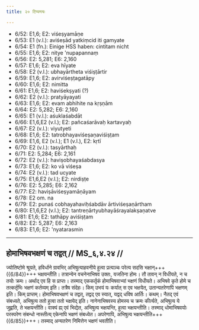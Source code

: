 ```yaml
---
title: २० टिप्पणयः

---
```

- 6/52: E1,6; E2: viśeṣyamāṇe
- 6/53: E1 (v.l.): aviśeṣād yatkiṃcid iti gamyate
- 6/54: E1 (fn.): Einige HSS haben: cintitam nicht
- 6/55: E1,6; E2: nitye 'nupapannaṃ
- 6/56: E2: 5,281; E6: 2,160
- 6/57: E1,6; E2: eva hīyate
- 6/58: E2 (v.l.): ubhayārtheta viśiṣṭārtir
- 6/59: E1,6; E2: avirviśeṣṭagatāpy
- 6/60: E1,6; E2: nimitta
- 6/61: E1,6; E2: haviśekṣyati (?)
- 6/62: E2 (v.l.): pratyāyayati
- 6/63: E1,6; E2: evam abhihite na kṛṣṇām
- 6/64: E2: 5,282; E6: 2,160
- 6/65: E1 (v.l.): aśuklaśabdāt
- 6/66: E1,6,E2 (v.l.); E2: pañcaśarāvaḥ kartavyaḥ
- 6/67: E2 (v.l.): viyutyeti
- 6/68: E1,6; E2: tatrobhayaviśeṣaṇaviśiṣṭam
- 6/69: E1,6, E2 (v.l.); E1 (v.l.), E2: kṛtī
- 6/70: E2 (v.l.): tasyārthaḥ
- 6/71: E2: 5,284; E6: 2,161
- 6/72: E2 (v.l.): haviṣobhayaśabdasya
- 6/73: E1,6; E2: ko vā viśeṣa
- 6/74: E2 (v.l.): tad ucyate
- 6/75: E1,6,E2 (v.l.); E2: nirdiṣṭe
- 6/76: E2: 5,285; E6: 2,162
- 6/77: E2: haviṣāviśeṣyamāṇāyam
- 6/78: E2 om. na
- 6/79: E2: punaś cobhayahaviḥśabdāv ārtiviśeṣaṇārtham
- 6/80: E1,6,E2 (v.l.); E2: tantreṇārtyubhayāśrayalakṣaṇatve
- 6/81: E1,6; E2: tathāpy aviśiṣṭam
- 6/82: E2: 5,287; E6: 2,163
- 6/83: E1,6; E2: 'nyatarasmin

____________________________________________


## होमाभिषवभक्षणं च तद्वत् // MS_६,४.२४ //

ज्योतिष्टोमे श्रूयते, हविर्धाने ग्रावभिर् अभिषुत्याहवनीये हुत्वा प्रत्यञ्चः परेत्य सदसि भक्षान्+++({6/84})+++ भक्षयन्तीति। तत्रान्येन वचनेनाभिषव उक्तः, यजतिना होमः। तौ तावन् न विधीयते, न च तयोः क्रमः। अर्थाद् एव हि स प्राप्तः। तस्माद् एककर्तृकं होमाभिषवाभ्यां भक्षणं विधीयते। अभिषवे कृते होमे च तत्कर्तृभिः भक्षणं कर्तव्यम् इति। तत्रैष संदेहः। किम् उभयं यः कर्यात् स एव भक्षयेत्, उतान्यतरेणापि भक्षणम् इति। किम् प्राप्तम्। होमाभिषवभक्षणं च तद्वत्, तद्वद् एव स्यात्, यद्वद् धविष आर्तिः। कथम्। नैतद् एवं संबध्यते, अभिषुत्य ततो हुत्वा ततो भक्षयेद् इति। नानेनाभिषवस्य होमस्य च क्रमः कीर्त्यते, अभिषुत्य ये जुह्वति, ते भक्षयन्तीति। वाक्यं ह्य् एवं भिद्येत, अभिषुत्य भक्षयन्ति, हुत्वा भक्षयन्तीति।
तस्माद् धोमाभिषवयोः परस्परेण संबन्धो नास्तीत्य् एकेनापि भक्षणं संबध्येत। अपरेणापि, अभिषुत्य भक्षयन्तीति+++({6/85})+++। तस्माद् अन्यतरेण निमित्तेन भक्षणं भवतीति।
